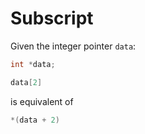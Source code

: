 # Subscript

Given the integer pointer `data`:
```c
int *data;
```

```c
data[2]
```

is equivalent of

```c
*(data + 2)
```